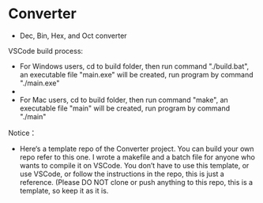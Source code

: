 # Converter

- Dec, Bin, Hex, and Oct converter

VSCode build process:

- For Windows users, cd to build folder, then run command "./build.bat", an
executable file "main.exe" will be created, run program by command "./main.exe"
-   
- For Mac users, cd to build folder, then run command "make", an executable file 
"main" will be created, run program by command "./main"

Notice：

- Here‘s a template repo of the Converter project. You can build your own repo refer to this one. I wrote a makefile and a batch file for anyone who wants to compile it on VSCode. You don’t have to use this template, or use VSCode, or follow the instructions in the repo, this is just a reference. (Please DO NOT clone or push anything to this repo, this is a template, so keep it as it is.

